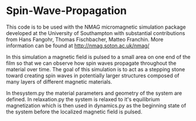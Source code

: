 # Spin-Wave-Propagation
This code is to be used with the NMAG micromagnetic simulation package developed at the University of Southampton with substantial contributions from Hans Fangohr, Thomas Fischbacher, Matteo Franchin. More information can be found at http://nmag.soton.ac.uk/nmag/

In this simulation a magnetic field is pulsed to a small area on one end of the film so that we can observe how spin waves propagate throughout the material over time. The goal of this simulation is to act as a stepping stone toward creating spin waves in potentially larger structures composed of many layers of different magnetic materials.

In thesystem.py the material parameters and geometry of the system are defined. In relaxation.py the system is relaxed to it's equilibrium magnetization which is then used in dynamics.py as the beginning state of the system before the localized magnetic field is pulsed.
